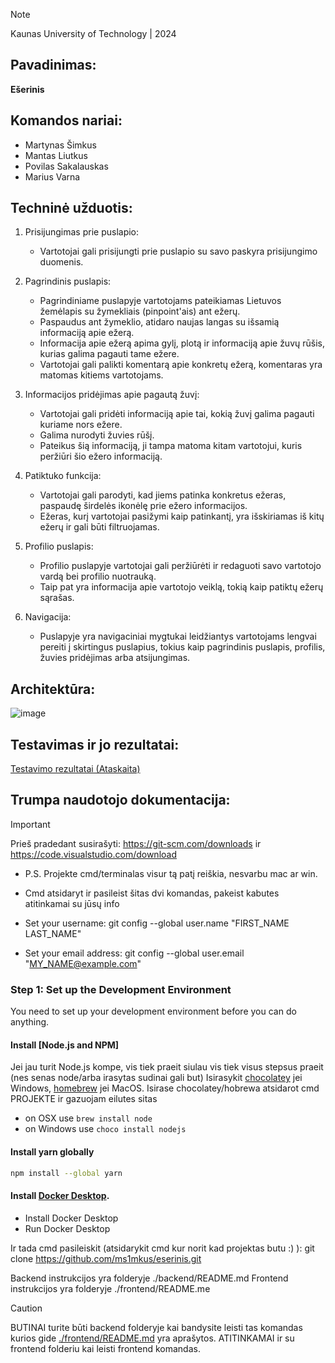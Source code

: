 > [!NOTE]
> Kaunas University of Technology | 2024

## Pavadinimas:
  **Ešerinis**

## Komandos nariai:
  - Martynas Šimkus
  - Mantas Liutkus
  - Povilas Sakalauskas
  - Marius Varna

## Techninė užduotis:

1. Prisijungimas prie puslapio:

   - Vartotojai gali prisijungti prie puslapio su savo paskyra prisijungimo duomenis.
2. Pagrindinis puslapis:

   - Pagrindiniame puslapyje vartotojams pateikiamas Lietuvos žemėlapis su žymekliais (pinpoint'ais) ant ežerų.
   - Paspaudus ant žymeklio, atidaro naujas langas su išsamią informaciją apie ežerą.
   - Informacija apie ežerą apima gylį, plotą ir informaciją apie žuvų rūšis, kurias galima pagauti tame ežere.
   - Vartotojai gali palikti komentarą apie konkretų ežerą, komentaras yra matomas kitiems vartotojams.
3. Informacijos pridėjimas apie pagautą žuvį:

   - Vartotojai gali pridėti informaciją apie tai, kokią žuvį galima pagauti kuriame nors ežere.
   - Galima nurodyti žuvies rūšį.
   - Pateikus šią informaciją, ji tampa matoma kitam vartotojui, kuris peržiūri šio ežero informaciją.
4. Patiktuko funkcija:

   - Vartotojai gali parodyti, kad jiems patinka konkretus ežeras, paspaudę širdelės ikonėlę prie ežero informacijos.
   - Ežeras, kurį vartotojai pasižymi kaip patinkantį, yra išskiriamas iš kitų ežerų ir gali būti filtruojamas.
5. Profilio puslapis:

   - Profilio puslapyje vartotojai gali peržiūrėti ir redaguoti savo vartotojo vardą bei profilio nuotrauką.
   - Taip pat yra informacija apie vartotojo veiklą, tokią kaip patiktų ežerų sąrašas.
6. Navigacija:

   - Puslapyje yra navigaciniai mygtukai leidžiantys vartotojams lengvai pereiti į skirtingus puslapius, tokius kaip pagrindinis puslapis, profilis, žuvies pridėjimas arba atsijungimas.

## Architektūra:
![image](https://github.com/ms1mkus/eserinis/assets/73387448/c9805a31-b4a5-4b07-831c-12a807025a93)

## Testavimas ir jo rezultatai:

[Testavimo rezultatai (Ataskaita)](./Unit_Tests.pdf)

## Trumpa naudotojo dokumentacija:

> [!IMPORTANT]
> Prieš pradedant susirašyti: https://git-scm.com/downloads ir https://code.visualstudio.com/download 
  
  * P.S. Projekte cmd/terminalas visur tą patį reiškia, nesvarbu mac ar win.
  
  * Cmd atsidaryt ir pasileist šitas dvi komandas, pakeist kabutes atitinkamai su jūsų info
  
  * Set your username: git config --global user.name "FIRST_NAME LAST_NAME"
  * Set your email address: git config --global user.email "MY_NAME@example.com"
  
  ### Step 1: Set up the Development Environment
  
  You need to set up your development environment before you can do anything.
  
  #### Install [Node.js and NPM]
  Jei jau turit Node.js kompe, vis tiek praeit siulau vis tiek visus stepsus praeit (nes senas node/arba irasytas sudinai gali but)
  Isirasykit [chocolatey](https://chocolatey.org/install) jei Windows, [homebrew](http://brew.sh) jei MacOS.
  Isirase chocolatey/hobrewa atsidarot cmd PROJEKTE ir gazuojam eilutes sitas
  
  - on OSX use `brew install node`
  - on Windows use `choco install nodejs`
  
  #### Install yarn globally
  
  ```bash
  npm install --global yarn
  ```
  
  #### Install [Docker Desktop](https://www.docker.com/products/docker-desktop/).
  
  - Install Docker Desktop
  - Run Docker Desktop
  
  Ir tada cmd pasileiskit (atsidarykit cmd kur norit kad projektas butu :) ): git clone https://github.com/ms1mkus/eserinis.git
  
  Backend instrukcijos yra folderyje ./backend/README.md
  Frontend instrukcijos yra folderyje ./frontend/README.me
  
> [!CAUTION]
> BUTINAI turite būti backend folderyje kai bandysite leisti tas komandas kurios gide [./frontend/README.md](./frontend/README.md) yra aprašytos.
  ATITINKAMAI ir su frontend folderiu kai leisti frontend komandas.
